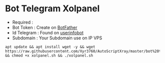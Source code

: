 # Bot Telegram Xolpanel
- Required :
- Bot Token   : Create on [BotFather](https://t.me/BotFather)
- Id Telegram : Found on [userinfobot](https://t.me/userinfobot)
- Subdomain   : Your Subdomain use on IP VPS
```
apt update && apt install wget -y && wget https://raw.githubusercontent.com/Xyr3760/AutoScriptXray/master/bot%20telegram%20panel/xolpanel.sh && chmod +x xolpanel.sh && ./xolpanel.sh
```
